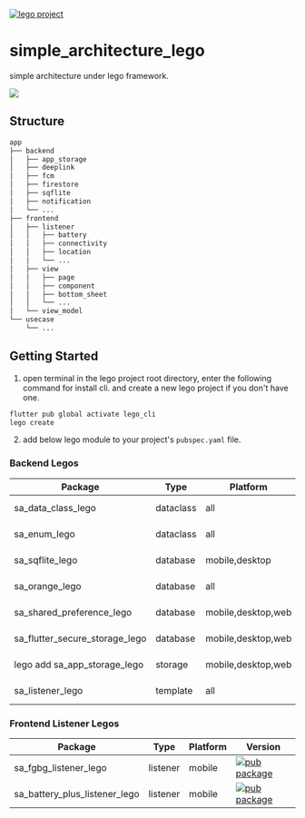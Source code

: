 [![lego project](https://img.shields.io/badge/powered%20by-lego-blue?logo=github)](https://github.com/melodysdreamj/lego)

# simple_architecture_lego
simple architecture under lego framework.

![](https://github.com/melodysdreamj/simple_architecture_lego/assets/21379657/03667106-144f-4720-966c-838f4323e0b6)

## Structure
```bash
app
├── backend
│   ├── app_storage
│   ├── deeplink
│   ├── fcm
│   ├── firestore
│   ├── sqflite
│   ├── notification
│   └── ...
├── frontend
│   ├── listener
│   │   ├── battery
│   │   ├── connectivity
│   │   ├── location
│   │   └── ...
│   ├── view
│   │   ├── page
│   │   ├── component
│   │   ├── bottom_sheet
│   │   └── ...
│   └── view_model
└── usecase
    └── ...
```


## Getting Started
1. open terminal in the lego project root directory, enter the following command for install cli. and create a new lego project if you don't have one.
```bash
flutter pub global activate lego_cli
lego create
```

2. add below lego module to your project's `pubspec.yaml` file.


### Backend Legos

| Package                    | Type      | Platform                         | Version                                                                                           |
|----------------------------|-----------|----------------------------------|---------------------------------------------------------------------------------------------------|
| sa_data_class_lego            | dataclass | all                              | [![pub package](https://img.shields.io/pub/v/sa_data_class_lego.svg)](https://pub.dartlang.org/packages/sa_data_class_lego) |
| sa_enum_lego                  | dataclass | all                              | [![pub package](https://img.shields.io/pub/v/sa_enum_lego.svg)](https://pub.dartlang.org/packages/sa_enum_lego) |
| sa_sqflite_lego               | database  | mobile,desktop                   | [![pub package](https://img.shields.io/pub/v/sa_sqflite_lego.svg)](https://pub.dartlang.org/packages/sa_sqflite_lego) |
| sa_orange_lego                | database  | all                              | [![pub package](https://img.shields.io/pub/v/sa_orange_lego.svg)](https://pub.dartlang.org/packages/sa_orange_lego) |
| sa_shared_preference_lego      | database  | mobile,desktop,web | [![pub package](https://img.shields.io/pub/v/sa_shared_preference_lego.svg)](https://pub.dartlang.org/packages/sa_shared_preference_lego) |
| sa_flutter_secure_storage_lego | database  | mobile,desktop,web | [![pub package](https://img.shields.io/pub/v/sa_flutter_secure_storage_lego.svg)](https://pub.dartlang.org/packages/sa_flutter_secure_storage_lego) |
| lego add sa_app_storage_lego   | storage   | mobile,desktop,web | [![pub package](https://img.shields.io/pub/v/sa_app_storage_lego.svg)](https://pub.dartlang.org/packages/sa_app_storage_lego) |
| sa_listener_lego               | template  | all                              | [![pub package](https://img.shields.io/pub/v/sa_listener_lego.svg)](https://pub.dartlang.org/packages/sa_listener_lego) |


### Frontend Listener Legos
| Package                    | Type      | Platform | Version                                                                                           |
|----------------------------|-----------|----------|---------------------------------------------------------------------------------------------------|
| sa_fgbg_listener_lego          | listener  | mobile   | [![pub package](https://img.shields.io/pub/v/sa_fgbg_listener_lego.svg)](https://pub.dartlang.org/packages/sa_fgbg_listener_lego) |
| sa_battery_plus_listener_lego  | listener  | mobile   | [![pub package](https://img.shields.io/pub/v/sa_battery_plus_listener_lego.svg)](https://pub.dartlang.org/packages/sa_battery_plus_listener_lego) |











